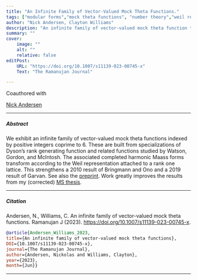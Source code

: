```yaml
---
title: "An Infinite Family of Vector-Valued Mock Theta Functions." 
tags: ["modular forms","mock theta functions", "number theory","weil representation", "maass forms"]
author: "Nick Andersen, Clayton Williams"
description: "An infinite family of vector-valued mock theta function transforming according to the Weil representation" 
summary: "" 
cover:
    image: ""
    alt: ""
    relative: false
editPost:
    URL: "https://doi.org/10.1007/s11139-023-00745-x"
    Text: "The Ramanujan Journal"

---
```

Coauthored with

[Nick Andersen](https://www.google.com/url?q=https%3A%2F%2Fmath.byu.edu%2F~nick%2F&sa=D)


---

##### Abstract

We exhibit an infinite family of vector-valued mock theta functions indexed by positive integers coprime to 6. These are built from specializations of Dyson’s rank generating function and related functions studied by Watson, Gordon, and McIntosh. The associated completed harmonic Maass forms transform according to the Weil representation attached to a rank one lattice. This strengthens a 2010 result of Bringmann and Ono and a 2019 result of Garvan. See also the [preprint](https://arxiv.org/abs/2212.08574). Work greatly improves the results from my (corrected) [MS thesis](content/papers/hecke-relns/msthesis.pdf).

----

##### Citation
Andersen, N., Williams, C. An infinite family of vector-valued mock theta functions. Ramanujan J (2023). https://doi.org/10.1007/s11139-023-00745-x.

```BibTeX
@article{Andersen_Williams_2023,
title={An infinite family of vector-valued mock theta functions},
DOI={10.1007/s11139-023-00745-x},
journal={The Ramanujan Journal},
author={Andersen, Nickolas and Williams, Clayton},
year={2023},
month={Jun}} 
```

---

